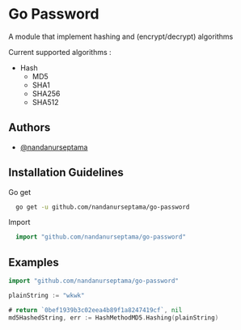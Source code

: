 
# Go Password

A module that implement hashing and (encrypt/decrypt) algorithms

Current supported algorithms :


- Hash
    - MD5
    - SHA1
    - SHA256
    - SHA512
## Authors

- [@nandanurseptama](https://www.github.com/nandanurseptama)


## Installation Guidelines

Go get

```bash
  go get -u github.com/nandanurseptama/go-password
```
Import

```go
  import "github.com/nandanurseptama/go-password"
```

## Examples

```go
import "github.com/nandanurseptama/go-password"

plainString := "wkwk"

# return `0bef1939b3c02eea4b89f1a8247419cf`, nil
md5HashedString, err := HashMethodMD5.Hashing(plainString)

```
